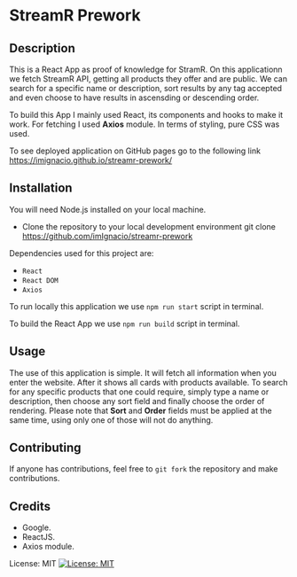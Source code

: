 # StreamR Prework

## Description

This is a React App as proof of knowledge for StramR. On this applicationn we fetch StreamR API, getting all products they offer and are public. We can search for
a specific name or description, sort results by any tag accepted and even choose to have results in ascensding or descending order.

To build this App I mainly used React, its components and hooks to make it work. For fetching I used **Axios** module. In terms of styling, pure CSS was used.

To see deployed application on GitHub pages go to the following link https://imignacio.github.io/streamr-prework/

## Installation

You will need Node.js installed on your local machine.

- Clone the repository to your local development environment git clone https://github.com/imIgnacio/streamr-prework

Dependencies used for this project are:

- `React`
- `React DOM`
- `Axios`

To run locally this application we use `npm run start` script in terminal.

To build the React App we use `npm run build` script in terminal.

## Usage

The use of this application is simple. It will fetch all information when you enter the website. After it shows all cards with products available. To search for
any specific products that one could require, simply type a name or description, then choose any sort field and finally choose the order of rendering. Please note
that **Sort** and **Order** fields must be applied at the same time, using only one of those will not do anything.

## Contributing

If anyone has contributions, feel free to `git fork` the repository and make contributions.

## Credits

- Google.
- ReactJS.
- Axios module.

License: MIT
[![License: MIT](https://img.shields.io/badge/License-MIT-yellow.svg)](https://opensource.org/licenses/MIT)